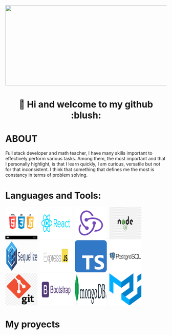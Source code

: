 <p align='center'>
  <kbd>
  <img src='images/presentation%20image.gif' width = '1000' height = '250'>                                                                                    
</kbd>
    </p>
    
<h1 align='center'> 👋 Hi and welcome to my github :blush: </h1>

# ABOUT

Full stack developer and math teacher, I have many skills
important to effectively perform various tasks. Among them, the most
important and that I personally highlight, is that I learn quickly, I am curious,
versatile but not for that inconsistent. I think that something that defines me the most is
constancy in terms of problem solving.



#  Languages and Tools:
<p align='left'>
  <kbd>
    <img src='/logos/logos.jpg' width = '100' height = '100'> 
    <img src='/logos/react.png' width = '100' height = '100'>
    <img src='/logos/redux.png' width = '100' height = '100'> 
    <img src='/logos/nodejs.png' width = '100' height = '100'> 
    <img src='/logos/sequelize.png' width = '100' height = '100'> 
    <img src='/logos/express.png' width = '100' height = '100'> 
    <img src='/logos/Typescript_logo_2020.svg.png' width = '100' height = '100'> 
    <img src='/logos/PostgreSQL-Logo.png' width = '100' height = '100'> 
    <img src='/logos/git.png' width = '100' height = '100'> 
    <img src='/logos/bootstrap-logo-png.png' width = '100' height = '100'> 
    <img src='/logos/mongo.png' width = '100' height = '100'> 
    <img src='/logos/material_ui.png' width = '100' height = '100'> 
</kbd>
    </p>

# My proyects


<!---
MartinGalliano/MartinGalliano is a ✨ special ✨ repository because its `README.md` (this file) appears on your GitHub profile.
You can click the Preview link to take a look at your changes.
--->
